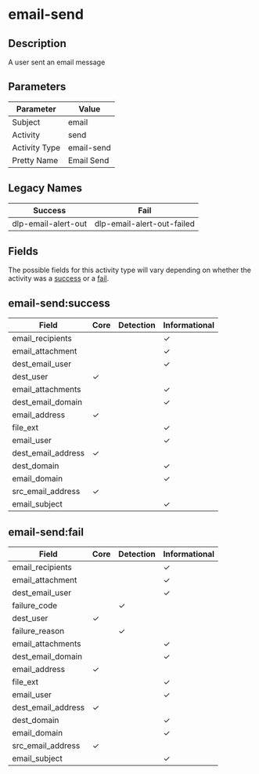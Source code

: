 email-send
==========

Description
-----------
A user sent an email message

Parameters
----------
| Parameter     | Value      |
| ------------- | ---------- |
| Subject       | email      |
| Activity      | send       |
| Activity Type | email-send |
| Pretty Name   | Email Send |

Legacy Names
------------
| Success                 | Fail                           |
| ----------------------- | ------------------------------ |
| dlp-email-alert-out<br> | dlp-email-alert-out-failed<br> |

Fields
------

The possible fields for this activity type will vary depending on whether the activity was a [success](#email-sendsuccess) or a [fail](#email-sendfail).


email-send:success
------------------

| Field              | Core     | Detection | Informational |
| ------------------ | -------- | --------- | ------------- |
| email_recipients   |          |           | &#10003;      |
| email_attachment   |          |           | &#10003;      |
| dest_email_user    |          |           | &#10003;      |
| dest_user          | &#10003; |           |               |
| email_attachments  |          |           | &#10003;      |
| dest_email_domain  |          |           | &#10003;      |
| email_address      | &#10003; |           |               |
| file_ext           |          |           | &#10003;      |
| email_user         |          |           | &#10003;      |
| dest_email_address | &#10003; |           |               |
| dest_domain        |          |           | &#10003;      |
| email_domain       |          |           | &#10003;      |
| src_email_address  | &#10003; |           |               |
| email_subject      |          |           | &#10003;      |

email-send:fail
---------------

| Field              | Core     | Detection | Informational |
| ------------------ | -------- | --------- | ------------- |
| email_recipients   |          |           | &#10003;      |
| email_attachment   |          |           | &#10003;      |
| dest_email_user    |          |           | &#10003;      |
| failure_code       |          | &#10003;  |               |
| dest_user          | &#10003; |           |               |
| failure_reason     |          | &#10003;  |               |
| email_attachments  |          |           | &#10003;      |
| dest_email_domain  |          |           | &#10003;      |
| email_address      | &#10003; |           |               |
| file_ext           |          |           | &#10003;      |
| email_user         |          |           | &#10003;      |
| dest_email_address | &#10003; |           |               |
| dest_domain        |          |           | &#10003;      |
| email_domain       |          |           | &#10003;      |
| src_email_address  | &#10003; |           |               |
| email_subject      |          |           | &#10003;      |